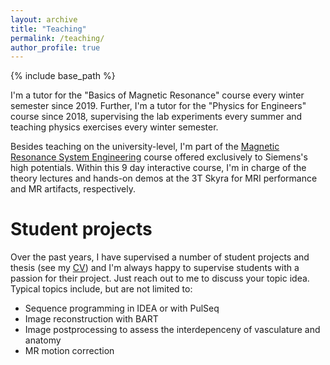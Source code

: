 ```yaml
---
layout: archive
title: "Teaching"
permalink: /teaching/
author_profile: true
---
```


{% include base_path %}

I'm a tutor for the "Basics of Magnetic Resonance" course every winter semester since 2019. Further, I'm a tutor for the "Physics for Engineers" course since 2018, supervising the lab experiments every summer and teaching physics exercises every winter semester.

Besides teaching on the university-level, I'm part of the
<a href="https://www.forschungscampus-stimulate.de/deu/aktuelles/news/neuer-workshop-zum-magnetic-resonance-system-engineering-gestartet.html" target="_blank" rel="noopener">Magnetic Resonance System Engineering</a>
course offered exclusively to Siemens's high potentials. Within this 9 day interactive course, I'm in charge of the theory lectures and hands-on demos at the 3T Skyra for MRI performance and MR artifacts, respectively.

# Student projects

Over the past years, I have supervised a number of student projects and thesis (see my [CV](./_pages/CV.md)) and I'm always happy to supervise students with a passion for their project. Just reach out to me to discuss your topic idea. 
Typical topics include, but are not limited to:
* Sequence programming in IDEA or with PulSeq
* Image reconstruction with BART
* Image postprocessing to assess the interdepenceny of vasculature and anatomy
* MR motion correction 